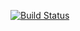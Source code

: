 [![Build Status](https://secure.travis-ci.org/shiwork/pepe.png?branch=master)](https://travis-ci.org/shiwork/pepe)
